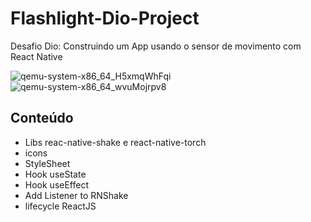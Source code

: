 # Flashlight-Dio-Project

Desafio Dio: Construindo um App usando o sensor de movimento com React Native

![qemu-system-x86_64_H5xmqWhFqi](https://user-images.githubusercontent.com/105243951/176295695-e17d9d23-6157-4fc9-9855-127764c74526.png)  ![qemu-system-x86_64_wvuMojrpv8](https://user-images.githubusercontent.com/105243951/176295858-186fdbc9-0bbc-47d2-94f7-131221e72642.png)


## Conteúdo

- Libs reac-native-shake e react-native-torch
- icons
- StyleSheet
- Hook useState
- Hook useEffect
- Add Listener to RNShake
- lifecycle ReactJS
